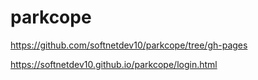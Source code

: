 # parkcope

https://github.com/softnetdev10/parkcope/tree/gh-pages

https://softnetdev10.github.io/parkcope/login.html
